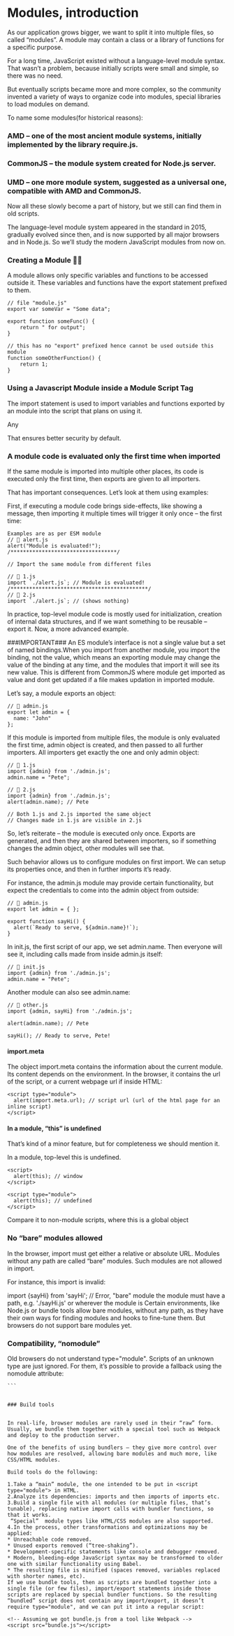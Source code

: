 # Modules, introduction
As our application grows bigger, we want to split it into multiple files, so called “modules”. A module may contain a class or a library of functions for a specific purpose.

For a long time, JavaScript existed without a language-level module syntax. That wasn’t a problem, because initially scripts were small and simple, so there was no need.

But eventually scripts became more and more complex, so the community invented a variety of ways to organize code into modules, special libraries to load modules on demand.

To name some modules(for historical reasons):

### AMD – one of the most ancient module systems, initially implemented by the library require.js.
### CommonJS – the module system created for Node.js server.
### UMD – one more module system, suggested as a universal one, compatible with AMD and CommonJS.
Now all these slowly become a part of history, but we still can find them in old scripts.

The language-level module system appeared in the standard in 2015, gradually evolved since then, and is now supported by all major browsers and in Node.js.
So we’ll study the modern JavaScript modules from now on.


### Creating a Module 🛑🛑
A module allows only specific variables and functions to be accessed outside it. These variables and functions have the export statement prefixed to them.

```
// file "module.js"
export var someVar = "Some data";

export function someFunc() {
    return " for output";
}

// this has no "export" prefixed hence cannot be used outside this module 
function someOtherFunction() {
    return 1;
}
```

### Using a Javascript Module inside a Module Script Tag
The import statement is used to import variables and functions exported by an module into the script that plans on using it.

Any <script> tag in HTML wanting to import a module needs have the attribute type="module".

In the below example the module that is created in the above snippet is imported using the import statement.
```
<script type="module">
    import {someVar, someFunc} from './module.js';

    // "Some data for output"
    console.log(someVar + someFunc());
</script>
```
    
## Core Module features

What’s different in modules, compared to “regular” scripts?

There are core features, valid both for browser and server-side JavaScript.

#### Always “use strict”  
Modules always use strict, by default. E.g. assigning to an undeclared variable will give an error.
 ```
 <script type="module">
  a = 5; // error
</script>
 ```
 #### Module Scripts are Deferred By the Browser
 A script tag of type="module", whether inline or external is always deferred by the browser (regardless of the fact whether defer attribute is used or not).

Module scripts are always deferred, same effect as defer attributefor both external and inline scripts.

It is loaded in parallel by the browser, not impacting the webpage load time. 
Once loaded, it waits for the DOM to get ready, and then the script is executed.
The page suffers no performance penalty as such. In other words:

downloading external module scripts <script type="module" src="..."> doesn’t block HTML processing, they load in parallel with other resources. module scripts wait until the HTML document is fully ready (even if they are tiny and load faster than HTML), and then run. relative order of scripts is maintained: scripts that go first in the document, execute first.
    
#### As a side-effect, module scripts always “see” the fully loaded HTML-page, including HTML elements below them.
For instance:
```
<script type="module">
alert(typeof button); // object: the script can 'see' the button below
// as modules are deferred, the script runs after the whole page is loaded
</script>

//Compare to regular script below:
<script>
alert(typeof button); // button is undefined, the script can't see elements below
// regular scripts run immediately, before the rest of the page is processed
</script>

<button id="button">Button</button>
 ```
    
 Please note: the second script actually runs before the first! So we’ll see undefined first, and then object.

That’s because modules are deferred, so we wait for the document to be processed. The regular script runs immediately, so we see its output first.

When using modules, we should be aware that the HTML page shows up as it loads, and JavaScript modules run after that, so the user may see the page before the JavaScript application is ready. Some functionality may not work yet. We should put “loading indicators”, or otherwise ensure that the visitor won’t be confused by that.
 
 ### Module level scope
 
 Each module has its own top-level scope. In other words, top-level variables and functions from a module are not seen in other scripts.
 In the example below, two scripts are imported, and hello.js tries to use user variable declared in user.js, and fails:
 
 ```
 //users.js
 let user = "John";
  /*********************/
  
  //hello.js
  alert(user); // no such variable (each module has independent variables)
  
  /******************/
  //index.html
  <!doctype html>
  <script type="module" src="user.js"></script> 
  <script type="module" src="hello.js"></script>
  ```
Modules are expected to export what they want to be accessible from outside and import what they need.
So we should import user.js into hello.js and get the required functionality from it instead of relying on global variables.

This is the correct variant:
```
//user.js
export let user = "John";

/*********************************/

//hello.js
import {user} from './user.js';
document.body.innerHTML = user; // John

/************************/

//index.html
<!doctype html>
<script type="module" src="hello.js"></script>
```

In the browser, independent top-level scope also exists for each <script type="module">:

```
<script type="module">
  // The variable is only visible in this module script
  let user = "John";
</script>

<script type="module">
  alert(user); // Error: user is not defined
</script>

```
If we really need to make a window-level global variable, we can explicitly assign it to window and access as
window.user. But that’s an exception requiring a good reason.
 
### Async works on inline scripts
For non-module scripts, the async attribute only works on external scripts. Async scripts run immediately when ready, independently of other scripts or the HTML document.

For module scripts, it works on inline scripts as well. For example, the inline script below has async, so it doesn’t wait for anything.

It performs the import (fetches ./analytics.js) and runs when ready, even if the HTML document is not finished yet, or if other scripts are still pending.

That’s good for functionality that doesn’t depend on anything, like counters, ads, document-level event listeners.
```
<!-- all dependencies are fetched (analytics.js), and the script runs -->
<!-- doesn't wait for the document or other <script> tags -->
<script async type="module">
  import {counter} from './analytics.js';

  counter.count();
</script>

```
### External Scripts
External scripts that have type="module" are different in two aspects:

1.External scripts with the same src run only once:

 ```
<!-- the script my.js is fetched and executed only once -->
<script type="module" src="my.js"></script>
<script type="module" src="my.js"></script>
 ```   
    
External scripts that are fetched from another origin (e.g. another site) require CORS headers, as described in the chapter Fetch: Cross-Origin Requests. 
In other words, if a module script is fetched from another origin, the remote server must supply a header Access-Control-Allow-Origin allowing the fetch.
    

<!-- another-site.com must supply Access-Control-Allow-Origin -->
<!-- otherwise, the script won't execute -->
<script type="module" src="http://another-site.com/their.js"></script>

    
That ensures better security by default.
### A module code is evaluated only the first time when imported

If the same module is imported into multiple other places, its code is executed only the first time, then exports are given to all importers.

That has important consequences. Let’s look at them using examples:

First, if executing a module code brings side-effects, like showing a message, then importing it multiple times will trigger it only once – the first time:

```
Examples are as per ESM module
// 📁 alert.js
alert("Module is evaluated!");
/**********************************/

// Import the same module from different files

// 📁 1.js
import `./alert.js`; // Module is evaluated!
/********************************************/
// 📁 2.js
import `./alert.js`; // (shows nothing)

```
    
In practice, top-level module code is mostly used for initialization, creation of internal data structures, and if we want something to be reusable – export it.
Now, a more advanced example.

 ###IMPORTANT###
An ES module’s interface is not a single value but a set of named bindings.When you import from another module, you import the binding, not the value, 
which means an exporting module may change the value of the binding at any time, and the modules that import it will see its new value.
This is different from CommonJS where module get imported as value and dont get updated if a file makes updation in imported module.
    
Let’s say, a module exports an object:

```
// 📁 admin.js
export let admin = {
  name: "John"
};
```
If this module is imported from multiple files, the module is only evaluated the first time, admin object is created, and then passed to all further importers.
All importers get exactly the one and only admin object:

```
// 📁 1.js
import {admin} from './admin.js';
admin.name = "Pete";

// 📁 2.js
import {admin} from './admin.js';
alert(admin.name); // Pete

// Both 1.js and 2.js imported the same object
// Changes made in 1.js are visible in 2.js
```

So, let’s reiterate – the module is executed only once. Exports are generated, and then they are shared between importers, 
so if something changes the admin object, other modules will see that.

Such behavior allows us to configure modules on first import. We can setup its properties once, and then in further imports it’s ready.

For instance, the admin.js module may provide certain functionality, but expect the credentials to come into the admin object from outside:

```
// 📁 admin.js
export let admin = { };

export function sayHi() {
  alert(`Ready to serve, ${admin.name}!`);
}

```
In init.js, the first script of our app, we set admin.name. Then everyone will see it, including calls made from inside admin.js itself:

```
// 📁 init.js
import {admin} from './admin.js';
admin.name = "Pete";

```
Another module can also see admin.name:

```
// 📁 other.js
import {admin, sayHi} from './admin.js';

alert(admin.name); // Pete

sayHi(); // Ready to serve, Pete!
```
#### import.meta
The object import.meta contains the information about the current module.
Its content depends on the environment. In the browser, it contains the url of the script, or a current webpage url if inside HTML:
```
<script type="module">
  alert(import.meta.url); // script url (url of the html page for an inline script)
</script>
```

#### In a module, “this” is undefined

That’s kind of a minor feature, but for completeness we should mention it.

In a module, top-level this is undefined.

```
<script>
  alert(this); // window
</script>

<script type="module">
  alert(this); // undefined
</script>

```

Compare it to non-module scripts, where this is a global object
   ### No “bare” modules allowed
In the browser, import must get either a relative or absolute URL. Modules without any path are called “bare” modules. Such modules are not allowed in import.

For instance, this import is invalid:

import {sayHi} from 'sayHi'; // Error, "bare" module
the module must have a path, e.g. './sayHi.js' or wherever the module is Certain environments, like Node.js or bundle tools allow bare modules, without any path, as they have their own ways for finding modules and hooks to fine-tune them. But browsers do not support bare modules yet.

 ### Compatibility, “nomodule”
Old browsers do not understand type="module". Scripts of an unknown type are just ignored. For them, it’s possible to provide a fallback using the nomodule attribute:

    ```
<script type="module">
  alert("Runs in modern browsers");
</script>

<script nomodule>
  alert("Modern browsers know both type=module and nomodule, so skip this")
  alert("Old browsers ignore script with unknown type=module, but execute this.");
</script>

   ```
    
### Build tools
    
    
In real-life, browser modules are rarely used in their “raw” form. Usually, we bundle them together with a special tool such as Webpack and deploy to the production server.

One of the benefits of using bundlers – they give more control over how modules are resolved, allowing bare modules and much more, like CSS/HTML modules.

Build tools do the following:

1.Take a “main” module, the one intended to be put in <script type="module"> in HTML.
2.Analyze its dependencies: imports and then imports of imports etc.
3.Build a single file with all modules (or multiple files, that’s tunable), replacing native import calls with bundler functions, so that it works. 
    “Special”  module types like HTML/CSS modules are also supported.
4.In the process, other transformations and optimizations may be applied:
   * Unreachable code removed.
   * Unused exports removed (“tree-shaking”).
   * Development-specific statements like console and debugger removed.
   * Modern, bleeding-edge JavaScript syntax may be transformed to older one with similar functionality using Babel.
   * The resulting file is minified (spaces removed, variables replaced with shorter names, etc).
If we use bundle tools, then as scripts are bundled together into a single file (or few files), import/export statements inside those scripts are replaced by special bundler functions. So the resulting “bundled” script does not contain any import/export, it doesn’t require type="module", and we can put it into a regular script:

<!-- Assuming we got bundle.js from a tool like Webpack -->
<script src="bundle.js"></script>
